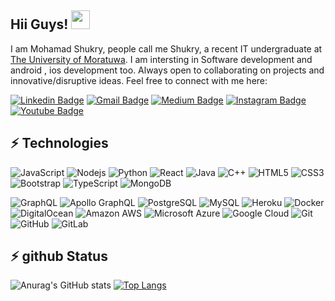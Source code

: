 
## Hii Guys! <img src="https://raw.githubusercontent.com/aemmadi/aemmadi/master/wave.gif" width="30">

I am Mohamad Shukry, people call me Shukry, a recent IT undergraduate at [The University of Moratuwa](https://uom.lk/). I am intersting in Software development and android , ios development too. Always open to collaborating on projects and innovative/disruptive ideas. 
Feel free to connect with me here:

[![Linkedin Badge](https://img.shields.io/badge/-mohamadshukry-blue?style=flat-square&logo=Linkedin&logoColor=white&link=https://www.linkedin.com/in/mohamad-shukry/)](https://www.linkedin.com/in/mohamad-shukry/)
[![Gmail Badge](https://img.shields.io/badge/-mshukry1998@gmail.com-c14438?style=flat-square&logo=Gmail&logoColor=white&link=mailto:mshukry1998@gmail.com)](mailto:mshukry1998@gmail.com)
[![Medium Badge](https://img.shields.io/badge/-@TechwithShukry-03a57a?style=flat-square&labelColor=000000&logo=Medium&link=#)](#)
[![Instagram Badge](https://img.shields.io/badge/-shukry_mhd-purple?style=flat-square&logo=instagram&logoColor=white&link=https://www.instagram.com/)](https://www.instagram.com/) 
[![Youtube Badge](https://img.shields.io/badge/-techwithshukry-darkred?style=flat-square&logo=youtube&logoColor=white&link=#)](#)


## ⚡ Technologies

![JavaScript](https://img.shields.io/badge/-JavaScript-black?style=flat-square&logo=javascript)
![Nodejs](https://img.shields.io/badge/-Nodejs-black?style=flat-square&logo=Node.js)
![Python](https://img.shields.io/badge/-Python-black?style=flat-square&logo=Python)
![React](https://img.shields.io/badge/-React-black?style=flat-square&logo=react)
![Java](https://img.shields.io/badge/-java-E34A86?style=flat-square&logo=java)
![C++](https://img.shields.io/badge/-C++-00599C?style=flat-square&logo=c)
![HTML5](https://img.shields.io/badge/-HTML5-E34F26?style=flat-square&logo=html5&logoColor=white)
![CSS3](https://img.shields.io/badge/-CSS3-1572B6?style=flat-square&logo=css3)
![Bootstrap](https://img.shields.io/badge/-Bootstrap-563D7C?style=flat-square&logo=bootstrap)
![TypeScript](https://img.shields.io/badge/-TypeScript-007ACC?style=flat-square&logo=typescript)
![MongoDB](https://img.shields.io/badge/-MongoDB-black?style=flat-square&logo=mongodb)

![GraphQL](https://img.shields.io/badge/-GraphQL-E10098?style=flat-square&logo=graphql)
![Apollo GraphQL](https://img.shields.io/badge/-Apollo%20GraphQL-311C87?style=flat-square&logo=apollo-graphql)
![PostgreSQL](https://img.shields.io/badge/-PostgreSQL-336791?style=flat-square&logo=postgresql)
![MySQL](https://img.shields.io/badge/-MySQL-black?style=flat-square&logo=mysql)
![Heroku](https://img.shields.io/badge/-Heroku-430098?style=flat-square&logo=heroku)
![Docker](https://img.shields.io/badge/-Docker-black?style=flat-square&logo=docker)
![DigitalOcean](https://img.shields.io/badge/-Digital%20Ocean-darkblue?style=flat-square&logo=digitalocean)
![Amazon AWS](https://img.shields.io/badge/Amazon%20AWS-232F3E?style=flat-square&logo=amazon-aws)
![Microsoft Azure](https://img.shields.io/badge/Microsoft%20Azure-232F7E?style=flat-square&logo=microsoft-azure)
![Google Cloud](https://img.shields.io/badge/Google%20Cloud-black?style=flat-square&logo=google-cloud)
![Git](https://img.shields.io/badge/-Git-black?style=flat-square&logo=git)
![GitHub](https://img.shields.io/badge/-GitHub-181717?style=flat-square&logo=github)
![GitLab](https://img.shields.io/badge/-GitLab-FCA121?style=flat-square&logo=gitlab)

## ⚡ github Status

![Anurag's GitHub stats](https://github-readme-stats.vercel.app/api?username=MohamadShukry&show_icons=true&theme=radical)
[![Top Langs](https://github-readme-stats.vercel.app/api/top-langs/?username=MohamadShukry&layout=compact)](https://github.com/MohamadShukry/github-readme-stats)



